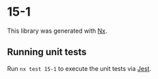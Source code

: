# 15-1

This library was generated with [Nx](https://nx.dev).

## Running unit tests

Run `nx test 15-1` to execute the unit tests via [Jest](https://jestjs.io).
